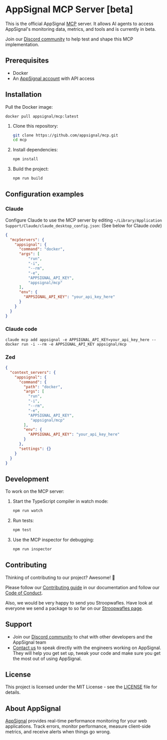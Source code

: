 # AppSignal MCP Server [beta]

This is the official AppSignal [MCP][mcp] server. It allows AI agents to access AppSignal's monitoring data, metrics, and tools and is currently in beta.

Join our  [Discord community][discord] to help test and shape this MCP implementation.

## Prerequisites

- Docker
- An [AppSignal account][appsignal-sign-up] with API access

## Installation

Pull the Docker image:

```
docker pull appsignal/mcp:latest
```

1. Clone this repository:
   ```bash
   git clone https://github.com/appsignal/mcp.git
   cd mcp
   ```

2. Install dependencies:
   ```bash
   npm install
   ```

3. Build the project:
   ```bash
   npm run build
   ```

## Configuration examples

### Claude

Configure Claude to use the MCP server by editing `~/Library/Application Support/Claude/claude_desktop_config.json`:
(See below for Claude _code_)

```json
{
  "mcpServers": {
    "appsignal": {
      "command": "docker",
      "args": [
          "run",
          "-i",
          "--rm",
          "-e",
          "APPSIGNAL_API_KEY",
          "appsignal/mcp"
      ],
      "env": {
        "APPSIGNAL_API_KEY": "your_api_key_here"
      }
    }
  }
}
```

### Claude code

```
claude mcp add appsignal -e APPSIGNAL_API_KEY=your_api_key_here -- docker run -i --rm -e APPSIGNAL_API_KEY appsignal/mcp
```

### Zed

```json
{
  "context_servers": {
    "appsignal": {
      "command": {
        "path": "docker",
        "args": [
          "run",
          "-i",
          "--rm",
          "-e",
          "APPSIGNAL_API_KEY",
           "appsignal/mcp"
        ],
        "env": {
          "APPSIGNAL_API_KEY": "your_api_key_here"
        }
      },
      "settings": {}
    }
  }
}
```

## Development

To work on the MCP server:

1. Start the TypeScript compiler in watch mode:
   ```bash
   npm run watch
   ```

2. Run tests:
   ```bash
   npm test
   ```

3. Use the MCP inspector for debugging:
   ```bash
   npm run inspector
   ```

## Contributing

Thinking of contributing to our project? Awesome! 🚀

Please follow our [Contributing guide][contributing-guide] in our
documentation and follow our [Code of Conduct][coc].

Also, we would be very happy to send you Stroopwafles. Have look at everyone
we send a package to so far on our [Stroopwafles page][waffles-page].

## Support

- Join our [Discord community][discord] to chat with other developers and the AppSignal team
- [Contact us][contact] to speak directly with the engineers working on AppSignal. They will help you get set up, tweak your code and make sure you get the most out of using AppSignal.

## License

This project is licensed under the MIT License - see the [LICENSE](LICENSE) file for details.

## About AppSignal

[AppSignal][appsignal] provides real-time performance monitoring for your web applications. Track errors, monitor performance, measure client-side metrics, and receive alerts when things go wrong.

[mcp]: https://github.com/anthropics/anthropic-tools/blob/main/model-context-protocol.md
[appsignal]: https://www.appsignal.com
[appsignal-sign-up]: https://appsignal.com/users/sign_up
[contact]: mailto:support@appsignal.com
[coc]: https://docs.appsignal.com/appsignal/code-of-conduct.html
[waffles-page]: https://www.appsignal.com/waffles
[contributing-guide]: https://docs.appsignal.com/appsignal/contributing.html
[discord]: https://discord.gg/fT2cbMuQSJ
